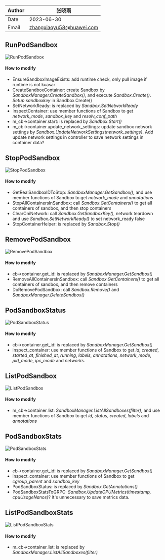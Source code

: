 | Author | 张晓雨                   |
| ------ | ------------------------ |
| Date   | 2023-06-30               |
| Email  | zhangxiaoyu58@huawei.com |

## RunPodSandbox

![RunPodSandbox](./RunPodSandbox.svg)

#### How to modify
- EnsureSandboxImageExists: add runtime check, only pull image if runtime is not kuasar
- CreateSandboxContainer: create Sandbox by *SandboxManager.CreateSandbox()*, and execute *Sandbox.Create()*. *Setup sandboxkey* in Sandbox.Create()
- SetNetworkReady: is replaced by *Sandbox.SetNetworkReady*
- InspectContainer: use member functions of Sandbox to get *network_mode*, *sandbox_key* and *resolv_conf_path*
- m_cb->container.start: is replaced by *Sandbox.Start()*
- m_cb->container.update_network_settings: update sandbox network settings by *Sandbox.UpdateNetworkSettings(network_settings)*. Add update network settings in controller to save network settings in container data?

## StopPodSandbox

![StopPodSandbox](./StopPodSandbox.svg)

#### How to modify
- GetRealSandboxIDToStop: *SandboxManager.GetSandbox()*, and use member functions of Sandbox to get *network_mode* and *annotations*
- StopAllContainersInSandbox: call *Sandbox.GetContainers()* to get all containers of sandbox, and then stop containers
- ClearCniNetwork: call *Sandbox.GetSandboxKey()*, network teardown and use *Sandbox.SetNetworkReady()* to set network_ready false
- StopContainerHelper: is replaced by *Sandbox.Stop()*

## RemovePodSandbox

![RemovePodSandbox](./RemovePodSandbox.svg)

#### How to modify
- cb->container.get_id:  is replaced by *SandboxManager.GetSandbox()*
- RemoveAllContainersInSandbox: call *Sandbox.GetContainers()* to get all containers of sandbox, and then remove containers
- DoRemovePodSandbox: call *Sandbox.Remove()* and *SandboxManager.DeleteSandbox()*

## PodSandboxStatus

![PodSandboxStatus](./PodSandboxStatus.svg)

#### How to modify
- cb->container.get_id: is replaced by *SandboxManager.GetSandbox()*
- inspect_container: use member functions of Sandbox to get *id*, *created*, *started_at*, *finished_at*, *running*, *labels*, *annotations*, *network_mode*, *pid_mode*, *ipc_mode* and *networks*.

## ListPodSandbox

![ListPodSandbox](./ListPodSandbox.svg)

#### How to modify
- m_cb->container.list: *SandboxManager.ListAllSandboxes(filter)*, and use member functions of Sandbox to get *id*, *status*, *created*, *labels* and *annotations*

## PodSandboxStats

![PodSandboxStats](./PodSandboxStats.svg)

#### How to modify
- cb->container.get_id: is replaced by *SandboxManager.GetSandbox()*
- inspect_container: use member functions of Sandbox to get *cgroup_parent* and *sandbox_key*
- PodSandboxStatus: is replaced by *Sandbox.GetAnnotations()*
- PodSandboxStatsToGRPC: *Sandbox.UpdateCPUMetrics(timestamp, cpuUsageNanos)*? It's unnecessary to save metrics data. 

## ListPodSandboxStats

![ListPodSandboxStats](./ListPodSandboxStats.svg)

#### How to modify
- m_cb->container.list: is replaced by *SandboxManager.ListAllSandboxes(filter)*
